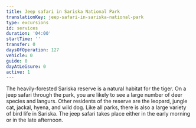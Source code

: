 ```yaml
---
title: Jeep safari in Sariska National Park
translationKey: jeep-safari-in-sariska-national-park
type: excursions
id: services
duration: '04:00'
startTime: ''
transfer: 0
daysOfOperation: 127
vehicle: 0
guide: 0
dayAtLeisure: 0
active: 1
---
```

The heavily-forested Sariska reserve is a natural habitat for the tiger. On a jeep safari through the park, you are likely to see a large number of deer species and langurs. Other residents of the reserve are the leopard, jungle cat, jackal, hyena, and wild dog. Like all parks, there is also a large variety of bird life in Sariska. The jeep safari takes place either in the early morning or in the late afternoon.